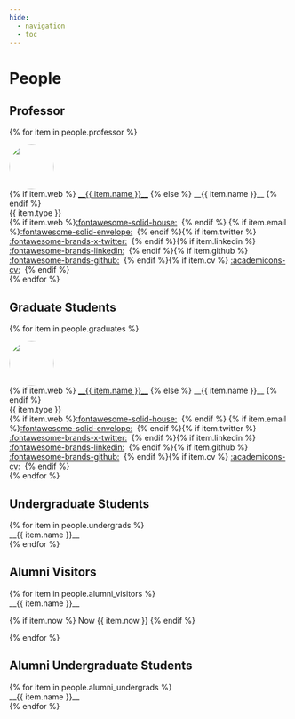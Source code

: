 ```yaml
---
hide:
  - navigation
  - toc
---
```



<style>
.people-thumbnail-cell {
    display: inline-table;
    padding-right: 12px;
    vertical-align: top;
    p { margin: 0px; }
}

.people-description-cell {
    display: inline-table;
    vertical-align: top;
    p { margin: 0px; display: inline; }
}

.people-thumbnail {
    width: 80px;
    border-radius: 50%;
    -moz-background-clip: padding;
    -webkit-background-clip: padding-box;
    background-clip: padding-box
}
</style>


# People

## Professor

<div class="grid" markdown>

{% for item in people.professor %}
<div class="card" markdown>
<div class="people-thumbnail-cell" markdown>
<img class="people-thumbnail" src="../assets/profile/{{ item.name }}.png" markdown>
</div>
<div class="people-description-cell" markdown>
{% if item.web %}
<a href="{{ item.web }}" target="_blank">__{{ item.name }}__</a>
{% else %}
__{{ item.name }}__
{% endif %}
<br>
{{ item.type }}
<br>
{% if item.web %}<a href="{{ item.web }}" target="_blank">:fontawesome-solid-house:</a>&nbsp;&nbsp;{% endif %}

{% if item.email %}<a href="mailto:{{ item.email }}" target="_top">:fontawesome-solid-envelope:</a>&nbsp;&nbsp;{% endif %}

{% if item.twitter %} <a href="{{ item.twitter }}" target="_blank">:fontawesome-brands-x-twitter:</a>&nbsp;&nbsp;{% endif %}

{% if item.linkedin %} <a href="{{ item.linkedin }}" target="_blank">:fontawesome-brands-linkedin:</a>&nbsp;&nbsp;{% endif %}

{% if item.github %} <a href="{{ item.github }}" target="_blank">:fontawesome-brands-github:</a>&nbsp;&nbsp;{% endif %}

{% if item.cv %} <a href="{{ item.cv }}" target="_blank">:academicons-cv:</a>&nbsp;&nbsp;{% endif %}
</div>
</div>
{% endfor %}

</div>


## Graduate Students

<div class="grid" markdown>

{% for item in people.graduates %}
<div class="card" markdown>
<div class="people-thumbnail-cell" markdown>
<img class="people-thumbnail" src="../assets/profile/{{ item.name }}.png" markdown>
</div>
<div class="people-description-cell" markdown>
{% if item.web %}
<a href="{{ item.web }}" target="_blank">__{{ item.name }}__</a>
{% else %}
__{{ item.name }}__
{% endif %}
<br>
{{ item.type }}
<br>
{% if item.web %}<a href="{{ item.web }}" target="_blank">:fontawesome-solid-house:</a>&nbsp;&nbsp;{% endif %}

{% if item.email %}<a href="mailto:{{ item.email }}" target="_top">:fontawesome-solid-envelope:</a>&nbsp;&nbsp;{% endif %}

{% if item.twitter %} <a href="{{ item.twitter }}" target="_blank">:fontawesome-brands-x-twitter:</a>&nbsp;&nbsp;{% endif %}

{% if item.linkedin %} <a href="{{ item.linkedin }}" target="_blank">:fontawesome-brands-linkedin:</a>&nbsp;&nbsp;{% endif %}

{% if item.github %} <a href="{{ item.github }}" target="_blank">:fontawesome-brands-github:</a>&nbsp;&nbsp;{% endif %}

{% if item.cv %} <a href="{{ item.cv }}" target="_blank">:academicons-cv:</a>&nbsp;&nbsp;{% endif %}
</div>
</div>
{% endfor %}

</div>


## Undergraduate Students

<div class="grid" markdown>
{% for item in people.undergrads %}
<div class="card" markdown>
__{{ item.name }}__
</div>
{% endfor %}
</div>

## Alumni Visitors

<div class="grid" markdown>
{% for item in people.alumni_visitors %}
<div class="card" markdown>
__{{ item.name }}__

{% if item.now %} Now {{ item.now }} {% endif %}
</div>
{% endfor %}
</div>


## Alumni Undergraduate Students

<div class="grid" markdown>
{% for item in people.alumni_undergrads %}
<div class="card" markdown>
__{{ item.name }}__
</div>
{% endfor %}
</div>



